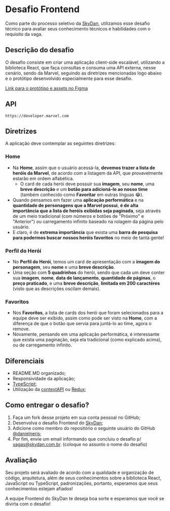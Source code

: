 # Desafio Frontend
Como parte do processo seletivo da [SkyDan](https://github.com/Sky-Dan), utilizamos esse desafio técnico para avaliar seus conhecimento técnicos e habilidades com o requisito da vaga.

## Descrição do desafio

O desafio consiste em criar uma aplicação client-side escalável, utilizando a biblioteca React, que faça consultas e consuma uma API externa, nesse cenário, sendo da Marvel, seguindo as diretrizes mencionadas logo abaixo e o protótipo desenvolvido especialmente para esse desafio.

[Link para o protótipo e assets no Figma](https://figma.com/file/b7EzpqbYSCIjj2OFHPGCqY/Live-On-Challenge-Frontend-React)

## API

```https://developer.marvel.com```

## Diretrizes

A aplicação deve contemplar as seguintes diretrizes:

### Home

- Na **Home**, assim que o usuário acessá-la, **devemos trazer a lista de heróis da Marvel**, de acordo com a listagem da API, que provavelmente estarão em ordem alfabética.
  - O card de cada herói deve possuir sua **imagem**, seu **nome**, uma **breve descrição** e um **botão para adicioná-lo ao nosso time** (também conhecido como **Favoritar** em outras línguas 😂).
- Quando pensamos em fazer uma **aplicação performática** e na **quantidade de personagens que a Marvel possui**, **é de alta importância que a lista de heróis exibidas seja paginada**, seja através de um meio tradicional (com números e botões de "Próximo" e "Anterior") ou carregamento infinito baseado na rolagem da página pelo usuário.
- E claro, é de **extrema importância** que exista uma **barra de pesquisa para podermos buscar nossos heróis favoritos** no meio de tanta gente!

### Perfil do Herói

- No **Perfil do Herói**, temos um card de apresentação com a **imagem do personagem**, seu **nome** e uma **breve descrição**.
- Uma seção com **5 quadrinhos** do herói, sendo que cada um deve conter sua **imagem**, **nome**, **data de lançamento**, **quantidade de páginas**, o **preço praticado**, e uma **breve descrição**, **limitada em 200 caractéres** (visto que as descrições oscilam demais).

### Favoritos

- Nos **Favoritos**, a lista de cards dos herói que foram selecionados para a equipe deve ser exibido, assim como pode ser visto na **Home**, com a diferença de que o botão que servia para juntá-lo ao time, agora o remove.
- Novamente, pensando em uma aplicação performática, é interessante que exista uma paginação, seja ela tradicional (como explicado acima), ou de carregamento infinito.

## Diferenciais

- README.MD organizado;
- Responsividade da aplicação;
- [TypeScript](https://typescriptlang.org);
- Utilização da [contextAPI](https://reactjs.org/docs/context.html) ou [Redux](https://redux.js.org);

## Como entregar o desafio?

1. Faça um fork desse projeto em sua conta pessoal no GitHub;
2. Desenvolva o desafio Frontend do [SkyDan](https://github.com/Sky-Dan);
3. Adicione como membro do repositório o seguinte usuário do GitHub [@danielneris](https://github.com/danielneris);
4. Por fim, envie um email informando que concluiu o desafio p/ [vagas@skydan.com.br](mailto:vagas@skydan.com.br). (coloque no assunto o nome do desafio)

## Avaliação

Seu projeto será avaliado de acordo com a qualidade e organização de código, arquitetura, além de seus conhecimentos sobre a biblioteca React, JavaScript ou TypeScript, padronizações, portanto, esperamos que seus conhecimentos estejam afiados!

A equipe Frontend do SkyDan te deseja boa sorte e esperamos que você se divirta com o desafio!

